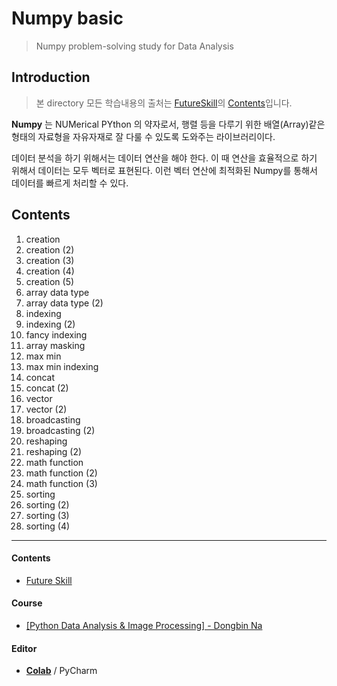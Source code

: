 # Numpy basic
> Numpy problem-solving study for Data Analysis



## Introduction

> 본 directory 모든 학습내용의 출처는 [FutureSkill](https://futureskill.io/)의 [Contents](https://futureskill.io/content/79eba49a-178d-41be-8f88-137a5127742d)입니다.

**Numpy** 는 NUMerical PYthon 의 약자로서, 행렬 등을 다루기 위한 배열(Array)같은 형태의 자료형을 자유자재로 잘 다룰 수 있도록 도와주는 라이브러리이다.

데이터 분석을 하기 위해서는 데이터 연산을 해야 한다. 이 때 연산을 효율적으로 하기 위해서 데이터는 모두 벡터로 표현된다. 이런 벡터 연산에 최적화된 Numpy를 통해서 데이터를 빠르게 처리할 수 있다.



## Contents



1. creation
2. creation (2)
3. creation (3)
4. creation (4)
5. creation (5)
6. array data type
7. array data type (2)
8. indexing
9. indexing (2)
10. fancy indexing
11. array masking
12. max min
13. max min indexing
14. concat
15. concat (2)
16. vector
17. vector (2)
18. broadcasting
19. broadcasting (2)
20. reshaping
21. reshaping (2)
22. math function
23. math function (2)
24. math function (3)
25. sorting
26. sorting (2)
27. sorting (3)
28. sorting (4)





---



#### Contents

- [Future Skill](https://futureskill.io/)

#### Course
- [[Python Data Analysis & Image Processing] - Dongbin Na](https://www.youtube.com/playlist?list=PLRx0vPvlEmdBx9X5xSgcEk4CEbzEiws8C)

#### Editor
- [**Colab**](https://colab.research.google.com/) / PyCharm
